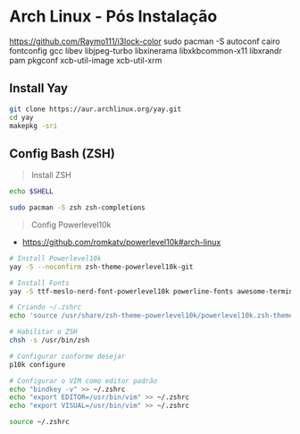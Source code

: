 # Arch Linux - Pós Instalação


https://github.com/Raymo111/i3lock-color
sudo pacman -S autoconf cairo fontconfig gcc libev libjpeg-turbo libxinerama libxkbcommon-x11 libxrandr pam pkgconf xcb-util-image xcb-util-xrm


## Install Yay

```bash
git clone https://aur.archlinux.org/yay.git
cd yay
makepkg -sri
```

## Config Bash (ZSH)

> Install ZSH
```bash
echo $SHELL

sudo pacman -S zsh zsh-completions

```

> Config Powerlevel10k 

- https://github.com/romkatv/powerlevel10k#arch-linux

```bash
# Install Powerlevel10k
yay -S --noconfirm zsh-theme-powerlevel10k-git

# Install Fonts
yay -S ttf-meslo-nerd-font-powerlevel10k powerline-fonts awesome-terminal-fonts

# Criando ~/.zshrc
echo 'source /usr/share/zsh-theme-powerlevel10k/powerlevel10k.zsh-theme' >> ~/.zshrc

# Habilitar o ZSH
chsh -s /usr/bin/zsh

# Configurar conforme desejar
p10k configure

# Configurar o VIM como editor padrão
echo "bindkey -v" >> ~/.zshrc
echo "export EDITOR=/usr/bin/vim" >> ~/.zshrc
echo "export VISUAL=/usr/bin/vim" >> ~/.zshrc

source ~/.zshrc

```

